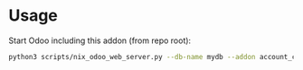 # Usage

Start Odoo including this addon (from repo root):

```bash
python3 scripts/nix_odoo_web_server.py --db-name mydb --addon account_cutoff_accrual_sale_stock
```
